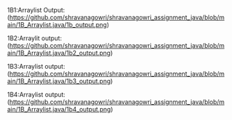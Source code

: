 1B1:Arraylist
Output:(https://github.com/shravanagowri/shravanagowri_assignment_java/blob/main/1B_Arraylist.java/1b_output.png)

1B2:Arraylit
output:(https://github.com/shravanagowri/shravanagowri_assignment_java/blob/main/1B_Arraylist.java/1b2_output.png)

1B3:Arraylist
output:(https://github.com/shravanagowri/shravanagowri_assignment_java/blob/main/1B_Arraylist.java/1b3_output.png)

1B4:Arraylist
output:(https://github.com/shravanagowri/shravanagowri_assignment_java/blob/main/1B_Arraylist.java/1b4_output.png)
